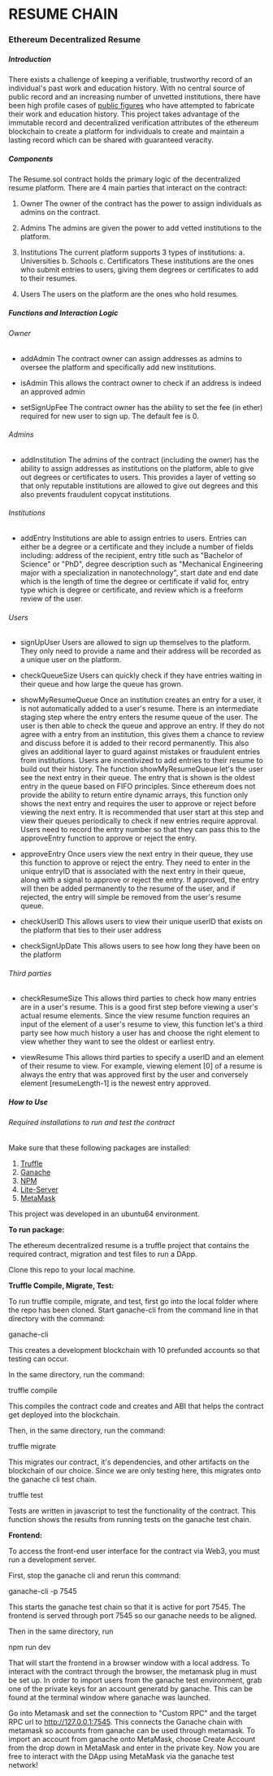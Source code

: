 # RESUME CHAIN

### Ethereum Decentralized Resume

##### Introduction

There exists a challenge of keeping a verifiable, trustworthy record of an individual's past work and education history. With no central source of public record and an increasing number of unvetted institutions, there have been high profile cases of [public figures](https://www.businessinsider.com/melissa-howard-florida-gop-candidate-drops-out-over-fake-degree-2018-8) who have attempted to fabricate their work and education history. This project takes advantage of the immutable record and decentralized verification attributes of the ethereum blockchain to create a platform for individuals to create and maintain a lasting record which can be shared with guaranteed veracity.

##### Components

The Resume.sol contract holds the primary logic of the decentralized resume platform. There are 4 main parties that interact on the contract:

1. Owner
    The owner of the contract has the power to assign individuals as admins on the contract.

2. Admins
    The admins are given the power to add vetted institutions to the platform. 

3. Institutions
    The current platform supports 3 types of institutions:
        a. Universities
        b. Schools
        c. Certificators
    These institutions are the ones who submit entries to users, giving them degrees or certificates to add to their resumes.

4. Users
    The users on the platform are the ones who hold resumes.

##### Functions and Interaction Logic

###### Owner

- addAdmin
    The contract owner can assign addresses as admins to oversee the platform and specifically add new institutions.

- isAdmin
    This allows the contract owner to check if an address is indeed an approved admin

- setSignUpFee
    The contract owner has the ability to set the fee (in ether) required for new user to sign up. The default fee is 0.

###### Admins

- addInstitution
    The admins of the contract (including the owner) has the ability to assign addresses as institutions on the platform, able to give out degrees or certificates to users. This provides a layer of vetting so that only reputable institutions are allowed to give out degrees and this also prevents fraudulent copycat institutions.

###### Institutions

- addEntry
    Institutions are able to assign entries to users. Entries can either be a degree or a certificate and they include a number of fields including: address of the recipient, entry title such as "Bachelor of Science" or "PhD", degree description such as "Mechanical Engineering major with a specialization in nanotechnology", start date and end date which is the length of time the degree or certificate if valid for, entry type which is degree or certificate, and review which is a freeform review of the user.  

###### Users

- signUpUser
    Users are allowed to sign up themselves to the platform. They only need to provide a name and their address will be recorded as a unique user on the platform.

- checkQueueSize
    Users can quickly check if they have entries waiting in their queue and how large the queue has grown.

- showMyResumeQueue
    Once an institution creates an entry for a user, it is not automatically added to a user's resume. There is an intermediate staging step where the entry enters the resume queue of the user. The user is then able to check the queue and approve an entry. If they do not agree with a entry from an institution, this gives them a chance to review and discuss before it is added to their record permanently. This also gives an additional layer to guard against mistakes or fraudulent entries from institutions. Users are incentivized to add entries to their resume to build out their history. The function showMyResumeQueue let's the user see the next entry in their queue. The entry that is shown is the oldest entry in the queue based on FIFO principles. Since ethereum does not provide the ability to return entire dynamic arrays, this function only shows the next entry and requires the user to approve or reject before viewing the next entry. It is recommended that user start at this step and view their queues periodically to check if new entries require approval. Users need to record the entry number so that they can pass this to the approveEntry function to approve or reject the entry.

- approveEntry
    Once users view the next entry in their queue, they use this function to approve or reject the entry. They need to enter in the unique entryID that is associated with the next entry in their queue, along with a signal to approve or reject the entry. If approved, the entry will then be added permanently to the resume of the user, and if rejected, the entry will simple be removed from the user's resume queue.

- checkUserID
    This allows users to view their unique userID that exists on the platform that ties to their user address

- checkSignUpDate
    This allows users to see how long they have been on the platform

###### Third parties

- checkResumeSize
    This allows third parties to check how many entries are in a user's resume. This is a good first step before viewing a user's actual resume elements. Since the view resume function requires an input of the element of a user's resume to view, this function let's a third party see how much history a user has and choose the right element to view whether they want to see the oldest or earliest entry.

- viewResume
    This allows third parties to specify a userID and an element of their resume to view. For example, viewing element [0] of a resume is always the entry that was approved first by the user and conversely element [resumeLength-1] is the newest entry approved.


##### How to Use

###### Required installations to run and test the contract

Make sure that these following packages are installed:

1. [Truffle](https://truffleframework.com/docs/truffle/getting-started/installation)
2. [Ganache](https://truffleframework.com/docs/ganache/quickstart)
3. [NPM](https://www.npmjs.com/get-npm)
4. [Lite-Server](https://www.npmjs.com/package/lite-server)
5. [MetaMask](https://metamask.io/)

This project was developed in an ubuntu64 environment.

**To run package:**

The ethereum decentralized resume is a truffle project that contains the required contract, migration and test files to run a DApp. 

Clone this repo to your local machine.

**Truffle Compile, Migrate, Test:**

To run truffle compile, migrate, and test, first go into the local folder where the repo has been cloned. Start ganache-cli from the command line in that directory with the command:

ganache-cli

This creates a development blockchain with 10 prefunded accounts so that testing can occur. 

In the same directory, run the command:

truffle compile

This compiles the contract code and creates and ABI that helps the contract get deployed into the blockchain.

Then, in the same directory, run the command:

truffle migrate

This migrates our contract, it's dependencies, and other artifacts on the blockchain of our choice. Since we are only testing here, this migrates onto the ganache cli test chain.

truffle test

Tests are written in javascript to test the functionality of the contract. This function shows the results from running tests on the ganache test chain.

**Frontend:**

To access the front-end user interface for the contract via Web3, you must run a development server. 

First, stop the ganache cli and rerun this command:

ganache-cli -p 7545

This starts the ganache test chain so that it is active for port 7545. The frontend is served through port 7545 so our ganache needs to be aligned.

Then in the same directory, run

npm run dev

That will start the frontend in a browser window with a local address. To interact with the contract through the browser, the metamask plug in must be set up. In order to import users from the ganache test environment, grab one of the private keys for an account generatd by ganache. This can be found at the terminal window where ganache was launched. 

Go into Metamask and set the connection to "Custom RPC" and the target RPC url to http://127.0.0.1:7545. This connects the Ganache chain with metamask so accounts from ganache can be used through metamask. To import an account from ganache onto MetaMask, choose Create Account from the drop down in MetaMask and enter in the private key. Now you are free to interact with the DApp using MetaMask via the ganache test network!